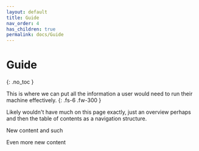 ```yaml
---
layout: default
title: Guide
nav_order: 4
has_children: true
permalink: docs/Guide
---
```


# Guide
{: .no_toc }

This is where we can put all the information a user would need to run their machine effectively.
{: .fs-6 .fw-300 }

Likely wouldn't have much on this page exactly, just an overview perhaps and then the table of contents as a navigation structure.

New content and such

Even more new content
